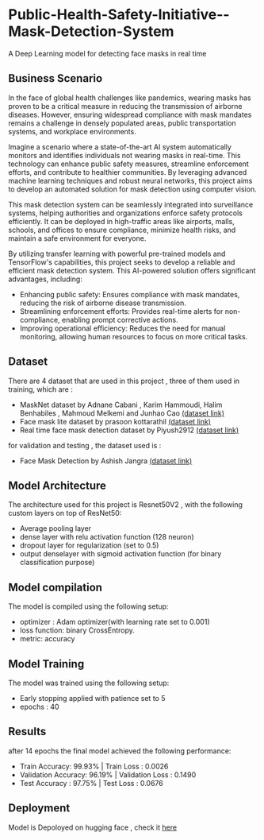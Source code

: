 # Public-Health-Safety-Initiative--Mask-Detection-System
A Deep Learning model for detecting face masks in real time

## Business Scenario
In the face of global health challenges like pandemics, wearing masks has proven to be a critical measure in reducing the transmission of airborne diseases. However, ensuring widespread compliance with mask mandates remains a challenge in densely populated areas, public transportation systems, and workplace environments.

Imagine a scenario where a state-of-the-art AI system automatically monitors and identifies individuals not wearing masks in real-time. This technology can enhance public safety measures, streamline enforcement efforts, and contribute to healthier communities. By leveraging advanced machine learning techniques and robust neural networks, this project aims to develop an automated solution for mask detection using computer vision.

This mask detection system can be seamlessly integrated into surveillance systems, helping authorities and organizations enforce safety protocols efficiently. It can be deployed in high-traffic areas like airports, malls, schools, and offices to ensure compliance, minimize health risks, and maintain a safe environment for everyone.

By utilizing transfer learning with powerful pre-trained models and TensorFlow's capabilities, this project seeks to develop a reliable and efficient mask detection system. This AI-powered solution offers significant advantages, including:

- Enhancing public safety: Ensures compliance with mask mandates, reducing the risk of airborne disease transmission.
- Streamlining enforcement efforts: Provides real-time alerts for non-compliance, enabling prompt corrective actions.
- Improving operational efficiency: Reduces the need for manual monitoring, allowing human resources to focus on more critical tasks.

## Dataset
There are 4 dataset that are used in this project , three of them used in training, which are :
- MaskNet dataset by Adnane Cabani , Karim Hammoudi, Halim Benhabiles , Mahmoud Melkemi and Junhao Cao [(dataset link)](https://github.com/cabani/MaskedFace-Net?tab=readme-ov-file)
- Face mask lite dataset by prasoon kottarathil [(dataset link)](https://www.kaggle.com/datasets/prasoonkottarathil/face-mask-lite-dataset/)
- Real time face mask detection dataset by Piyush2912 [(dataset link)](https://github.com/Piyush2912/Real-Time-Face-Mask-Detection?tab=readme-ov-file)

for validation and testing , the dataset used is :
- Face Mask Detection by Ashish Jangra [(dataset link)](https://www.kaggle.com/datasets/ashishjangra27/face-mask-12k-images-dataset)

## Model Architecture
The architecture used for this project is Resnet50V2 , with the following custom layers on top of ResNet50:
- Average pooling layer
- dense layer with relu activation function (128 neuron)
- dropout layer for regularization (set to 0.5)
- output denselayer with sigmoid activation function (for binary classification purpose)


## Model compilation 
The model is compiled using the following setup:
- optimizer : Adam optimizer(with learning rate set to 0.001)
- loss function: binary CrossEntropy.
- metric: accuracy

## Model Training
The model was trained using the following setup:
- Early stopping applied with patience set to 5
- epochs : 40

## Results
after 14 epochs the final model achieved the following performance:

- Train Accuracy: 99.93% | Train Loss : 0.0026
- Validation Accuracy: 96.19% | Validation Loss : 0.1490
- Test Accuracy : 97.75% | Test Loss : 0.0676


## Deployment
Model is Depoloyed on hugging face , check it [here](https://huggingface.co/spaces/Mamdouh-Alaa12/Public-Health-Safety-Initiative-Mask-Detection-System)

